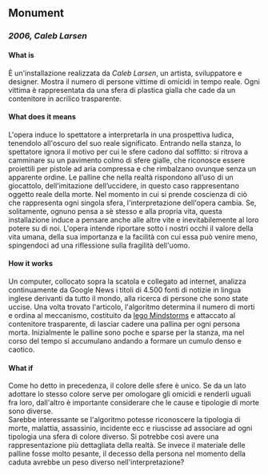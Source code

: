 ## Monument
### _2006, Caleb Larsen_

#### What is
È un'installazione realizzata da _Caleb Larsen_, un artista, sviluppatore e designer. Mostra il numero di persone vittime di omicidi in tempo reale. 
Ogni vittima è rappresentata da una sfera di plastica gialla che cade da un contenitore 
in acrilico trasparente.

#### What does it means
L'opera induce lo spettatore a interpretarla in una prospettiva ludica, tenendolo all'oscuro del suo reale significato. 
Entrando nella stanza, lo spettatore ignora il motivo per cui le sfere cadono dal soffitto: si ritrova a camminare su un pavimento colmo di sfere gialle, 
che riconosce essere proiettili per pistole ad aria compressa e che rimbalzano ovunque senza un apparente ordine.
Le palline che nella realtà rispondono all’uso di un giocattolo, dell’imitazione dell’uccidere, in questo caso rappresentano oggetto reale della morte.
Nel momento in cui si prende coscienza di ciò che rappresenta ogni singola sfera, l'interpretazione dell'opera cambia.
Se, solitamente, ognuno pensa a sè stesso e alla propria vita, questa installazione induce a pensare anche alle altre vite
e inevitabilemente al loro potere su di noi.
L'opera intende riportare sotto i nostri occhi il valore della vita umana, della sua importanza e la facilità 
con cui essa può venire meno, spingendoci ad una riflessione sulla fragilità dell'uomo.

#### How it works
Un computer, collocato sopra la scatola e collegato ad internet, analizza continuamente da Google News i titoli di 4.500 fonti di notizie 
in lingua inglese derivanti da tutto il mondo, alla ricerca di persone che sono state uccise. Una volta trovato l'articolo,
l'algoritmo determina il numero di morti e ordina al meccanismo, costituito da [lego Mindstorms](https://it.wikipedia.org/wiki/LEGO_Mindstorms) e attaccato al contenitore trasparente,
di lasciar cadere una pallina per ogni persona morta. Inizialmente le palline sono poche e sparse per la stanza, ma nel corso 
del tempo si accumulano andando a formare un cumulo denso e caotico.

#### What if
Come ho detto in precedenza, il colore delle sfere è unico. 
Se da un lato adottare lo stesso colore serve per omologare gli omicidi e renderli uguali fra loro, dall'altro è importante considerare che 
le cause e tipologie di morte sono diverse.  
Sarebbe interessante se l'algoritmo potesse riconoscere la tipologia di morte, malattia, assassinio, incidente ecc e riuscisse ad associare ad ogni tipologia una 
sfera di colore diverso. Si potrebbe così avere una rappresentazione più dettagliata della realtà.
Se invece il materiale delle palline fosse molto pesante, il decesso della persona nel momento della caduta avrebbe un peso diverso nell'interpretazione?
